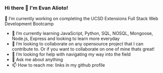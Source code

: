 ### Hi there 👋 I'm Evan Alioto!

 🔭 I’m currently working on completing the UCSD Extensions Full Stack Web Development Bootcamp
- 🌱 I’m currently learning JavaScript, Python, SQL, NOSQL, Mongoose, Node.js, Express and looking to learn more everyday 
- 👯 I’m looking to collaborate on any opensource project that I can contribute to. Or if you want to collaborate on one of mine thats great!
- 🤔 I’m looking for help with navigating my way into the field
- 💬 Ask me about anything
- 📫 How to reach me: links in my github profile
<!--
**AlignSD/AlignSD** is a ✨ _special_ ✨ repository because its `README.md` (this file) appears on your GitHub profile.

Here are some ideas to get you started:

- 🔭 I’m currently working on ...
- 🌱 I’m currently learning ...
- 👯 I’m looking to collaborate on ...
- 🤔 I’m looking for help with ...
- 💬 Ask me about ...
- 📫 How to reach me: ...
- 😄 Pronouns: ...
- ⚡ Fun fact: ...
-->
